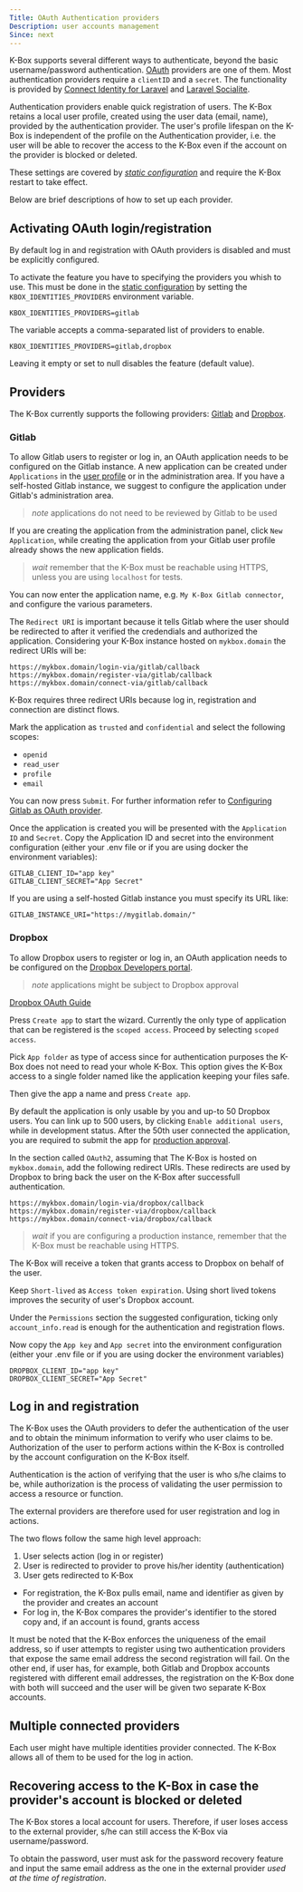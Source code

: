 ```yaml
---
Title: OAuth Authentication providers
Description: user accounts management
Since: next
---
```


K-Box supports several different ways to authenticate, beyond the basic username/password authentication.
[OAuth](https://oauth.net/) providers are one of them. Most authentication providers require a `clientID` and a `secret`.
The functionality is provided by [Connect Identity for Laravel](https://github.com/OneOffTech/laravel-connect-identity/) 
and [Laravel Socialite](https://laravel.com/docs/socialite).

Authentication providers enable quick registration of users. The K-Box retains a local user profile, created using
the user data (email, name), provided by the authentication provider. The user's profile lifespan on the K-Box is independent of the profile on the Authentication provider, i.e. the user will be able to recover the access to the K-Box even if the account on the provider is blocked or deleted.

These settings are covered by [_static configuration_](../developer/configuration.md) and require the K-Box
restart to take effect.

Below are brief descriptions of how to set up each provider.

## Activating OAuth login/registration

By default log in and registration with OAuth providers is disabled and must be explicitly configured.

To activate the feature you have to specifying the providers you whish to use. This must be done
in the [static configuration](../developer/configuration.md) by setting the `KBOX_IDENTITIES_PROVIDERS`
environment variable.

```env
KBOX_IDENTITIES_PROVIDERS=gitlab
```

The variable accepts a comma-separated list of providers to enable.

```env
KBOX_IDENTITIES_PROVIDERS=gitlab,dropbox
```

Leaving it empty or set to null disables the feature (default value).


## Providers

The K-Box currently supports the following providers: [Gitlab](#gitlab) and [Dropbox](#dropbox).

### Gitlab

To allow Gitlab users to register or log in, an OAuth application needs to be configured on the Gitlab instance.
A new application can be created under `Applications` in the 
[user profile](https://gitlab.com/profile/applications) or in the 
administration area. If you have a self-hosted Gitlab instance, we suggest to configure
the application under Gitlab's administration area.

> _note_ applications do not need to be reviewed by Gitlab to be used

If you are creating the application from the administration panel, click `New Application`, while 
creating the application from your Gitlab user profile already shows the new application fields.

> _wait_ remember that the K-Box must be reachable using HTTPS, unless you are using `localhost` for tests.

You can now enter the application name, e.g. `My K-Box Gitlab connector`, and configure the various parameters.

The `Redirect URI` is important because it tells Gitlab where the user should be redirected to after it verified the credendials
and authorized the application. Considering your K-Box instance hosted on `mykbox.domain` the redirect URIs will be:

```
https://mykbox.domain/login-via/gitlab/callback
https://mykbox.domain/register-via/gitlab/callback
https://mykbox.domain/connect-via/gitlab/callback
```

K-Box requires three redirect URIs because log in, registration and connection are distinct flows.

Mark the application as `trusted` and `confidential` and select the following scopes:

- `openid`
- `read_user`
- `profile`
- `email`

You can now press `Submit`. For further information refer to 
[Configuring Gitlab as OAuth provider](https://docs.gitlab.com/ee/integration/oauth_provider.html).

Once the application is created you will be presented with the `Application ID` and `Secret`. Copy the Application ID and secret into the environment configuration (either your .env file or if you are using docker the environment variables):

```env
GITLAB_CLIENT_ID="app key"
GITLAB_CLIENT_SECRET="App Secret"
```

If you are using a self-hosted Gitlab instance you must specify its URL like:

```env
GITLAB_INSTANCE_URI="https://mygitlab.domain/"
```

### Dropbox

To allow Dropbox users to register or log in, an OAuth application needs to be configured 
on the [Dropbox Developers portal](https://www.dropbox.com/developers/apps/).

> _note_ applications might be subject to Dropbox approval

[Dropbox OAuth Guide](https://www.dropbox.com/lp/developers/reference/oauth-guide)

Press `Create app` to start the wizard. Currently the only type of application
that can be registered is the `scoped access`. Proceed by selecting `scoped access`.

Pick `App folder` as type of access since for authentication purposes the K-Box does
not need to read your whole K-Box. This option gives the K-Box access to a single
folder named like the application keeping your files safe.

Then give the app a name and press `Create app`.

By default the application is only usable by you and up-to 50 Dropbox users. You can link up 
to 500 users, by clicking `Enable additional users`, while in development status. After the 
50th user connected the application, you are required to submit the app for 
[production approval](https://www.dropbox.com/developers/reference/developer-guide#production-approval).


In the section called `OAuth2`, assuming that The K-Box is hosted on `mykbox.domain`, 
add the following redirect URIs. These redirects are used by Dropbox to bring back the 
user on the K-Box after successfull authentication.

```
https://mykbox.domain/login-via/dropbox/callback
https://mykbox.domain/register-via/dropbox/callback
https://mykbox.domain/connect-via/dropbox/callback
```

> _wait_ if you are configuring a production instance, remember that the K-Box must 
be reachable using HTTPS.

The K-Box will receive a token that grants access to Dropbox on behalf of the user. 

Keep `Short-lived` as `Access token expiration`. Using short lived tokens improves the security 
of user's Dropbox account.

Under the `Permissions` section the suggested configuration, ticking only `account_info.read` 
is enough for the authentication and registration flows.

Now copy the `App key` and `App secret` into the environment configuration (either your .env file or if you are using docker the environment variables)

```env
DROPBOX_CLIENT_ID="app key"
DROPBOX_CLIENT_SECRET="App Secret"
```

## Log in and registration

The K-Box uses the OAuth providers to defer the authentication of the user and to obtain the minimum 
information to verify who user claims to be. Authorization of the user to perform actions within the K-Box is controlled
by the account configuration on the K-Box itself.

Authentication is the action of verifying that the user is who s/he claims to be, while authorization is the
process of validating the user permission to access a resource or function.

The external providers are therefore used for user registration and log in actions.

The two flows follow the same high level approach:

1. User selects action (log in or register)
2. User is redirected to provider to prove his/her identity (authentication)
3. User gets redirected to K-Box
  - For registration, the K-Box pulls email, name and identifier as given by the provider and creates an account
  - For log in, the K-Box compares the provider's identifier to the stored copy and, if an account is found, grants access

It must be noted that the K-Box enforces the uniqueness of the email address, so
if user attempts to register using two authentication providers that expose the same
email address the second registration will fail. On the other end, if user has, for example,
both Gitlab and Dropbox accounts registered with different email addresses, the registration on the 
K-Box done with both will succeed and the user will be given two separate K-Box accounts.

## Multiple connected providers

Each user might have multiple identities provider connected. The K-Box allows all of them
to be used for the log in action.

## Recovering access to the K-Box in case the provider's account is blocked or deleted

The K-Box stores a local account for users. Therefore, if user loses access to the external 
provider, s/he can still access the K-Box via username/password.

To obtain the password, user must ask for the password recovery feature and input
the same email address as the one in the external provider _used at the time of registration_.
